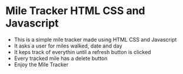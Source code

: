 # Mile Tracker HTML CSS and Javascript 
- This is a simple mile tracker made using HTML CSS and Javascript
- It asks a user for miles walked, date and day
- It keps track of everythin until a refresh button is clicked
- Every tracked mile has a delete button
- Enjoy the Mile Tracker